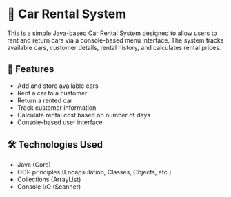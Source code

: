 # 🚗 Car Rental System

This is a simple Java-based Car Rental System designed to allow users to rent and return cars via a console-based menu interface. The system tracks available cars, customer details, rental history, and calculates rental prices.

## 📌 Features

- Add and store available cars
- Rent a car to a customer
- Return a rented car
- Track customer information
- Calculate rental cost based on number of days
- Console-based user interface

## 🛠 Technologies Used

- Java (Core)
- OOP principles (Encapsulation, Classes, Objects, etc.)
- Collections (ArrayList)
- Console I/O (Scanner)
